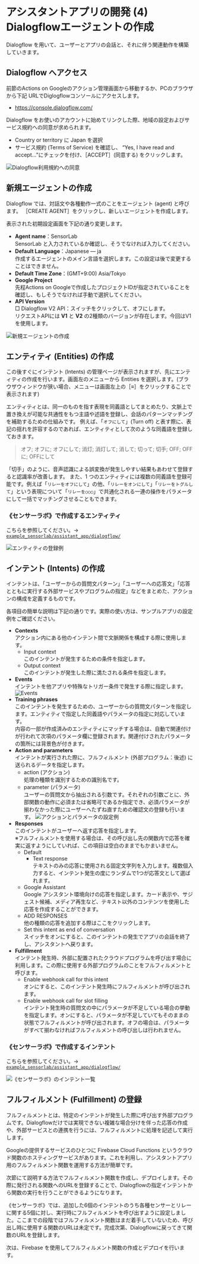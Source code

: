 # アシスタントアプリの開発 (4) Dialogflowエージェントの作成

Dialogflow を用いて、ユーザーとアプリの会話と、それに伴う関連動作を構築していきます。

## Dialogflow へアクセス

前節のActions on Googleのアクション管理画面から移動するか、PCのブラウザから下記 URLでDiglogflowコンソールにアクセスします。
  - https://console.dialogflow.com/

Dialogflow をお使いのアカウントに始めてリンクした際、地域の設定およびサービス規約への同意が求められます。
  - Country or territory に Japan を選択
  - サービス規約 (Terms of Service) を確認し、
    “Yes, I have read and accept...”にチェックを付け、［ACCEPT］(同意する) をクリックします。

![Dialogflow利用規約への同意](https://raw.githubusercontent.com/kyohritsu/KP-RSCSP/master/docs/assets/fig008.png)

## 新規エージェントの作成

Dialogflow では、対話文や各種動作一式のことをエージェント (agent) と呼びます。
［CREATE AGENT］をクリックし、新しいエージェントを作成します。

表示された初期設定画面を下記の通り変更します。
  - **Agent name**：SensorLab  
    SensorLab と入力されているか確認し、そうでなければ入力してください。
  - **Default Language**：Japanese ― ja  
    作成するエージェントのメイン言語を選択します。この設定は後で変更することはできません。
  - **Default Time Zone**：(GMT+9:00) Asia/Tokyo
  - **Google Project**  
    先程Actions on Googleで作成したプロジェクトIDが指定されていることを確認し、もしそうでなければ手動で選択してください。
  - **API Version**  
    □ Dialogflow V2 API：スイッチをクリックして、オフにします。  
    リクエストAPIには **V1** と **V2** の2種類のバージョンが存在します。今回はV1を使用します。

![新規エージェントの作成](https://raw.githubusercontent.com/kyohritsu/KP-RSCSP/master/docs/assets/fig009.png)

## エンティティ (Entities) の作成

この後すぐにインテント (Intents) の管理ページが表示されますが、先にエンティティの作成を行います。画面左のメニューから Entities を選択します。(ブラウザウィンドウが狭い場合、メニューは画面左上の［≡］をクリックすることで表示されます)

エンティティとは、同一のものを指す表現を同義語としてまとめたり、文脈上で置き換えが可能な共通性をもつ主語や述語を登録し、会話のパターンマッチングを補助するための仕組みです。
例えば、「`オフにして`」(Turn off) と表す際に、表記の揺れを許容するのであれば、エンティティとして次のような同義語を登録しておきます。

  > オフ; オフに; オフにして; 消灯; 消灯して; 消して; 切って; 切手; OFF;
  OFFに; OFFにして

「切手」のように、音声認識による誤変換が発生しやすい結果もあわせて登録すると認識率が改善します。
また、1 つのエンティティには複数の同義語を登録可能です。例えば「`リレーをオフにして`」の他、「`リレーをオンにして`」「`リレーをトグルして`」という表現について「`リレーを○○○`」で共通化される一連の操作をパラメータにして一括でマッチングさせることもできます。

### 《センサーラボ》で作成するエンティティ

こちらを参照してください。→ [`example_sensorlab/assistant_app/dialogflow/`](https://github.com/kyohritsu/KP-RSCSP/tree/master/example_sensorlab/assistant_app/dialogflow)

![エンティティの登録例](https://raw.githubusercontent.com/kyohritsu/KP-RSCSP/master/docs/assets/fig010.png)

## インテント (Intents) の作成

インテントは、「ユーザーからの質問文パターン」「ユーザーへの応答文」「応答とともに実行する外部サービスやプログラムの指定」などをまとめた、アクションの構成を定義するものです。

各項目の簡単な説明は下記の通りです。実際の使い方は、サンプルアプリの設定例をご確認ください。
  - **Contexts**  
    アクション内にある他のインテント間で文脈関係を構成する際に使用します。
      - Input context  
        このインテントが発生するための条件を指定します。
      - Output context  
        このインテントが発生した際に満たされる条件を指定します。
  - **Events**  
    インテントを他アプリや特殊なトリガー条件で発生する際に指定します。  
    ![Events](https://raw.githubusercontent.com/kyohritsu/KP-RSCSP/master/docs/assets/fig011.png)
  - **Training phrases**  
    このインテントを発生するための、ユーザーからの質問文パターンを指定します。エンティティで指定した同義語やパラメータの指定に対応しています。  
    内容の一部が作成済みのエンティティにマッチする場合は、自動で関連付けが行われて次項のパラメータ欄に登録されます。関連付けされたパラメータの箇所には背景色が付きます。
  - **Action and parameters**  
    インテントが実行された際に、フルフィルメント (外部プログラム：後述) に送られるデータを指定します。
      - action (アクション)  
        処理の種類を識別するための識別名です。
      - parameter (パラメータ)  
        ユーザーの質問文から抽出される引数です。それぞれの引数ごとに、外部関数の動作に必須または省略可であるか指定でき、必須パラメータが揃わなかった際にユーザーへたずね直すための確認文の登録も行います。
    ![アクションとパラメータの設定例](https://raw.githubusercontent.com/kyohritsu/KP-RSCSP/master/docs/assets/fig012.png)
  - **Responses**  
    このインテントがユーザーへ返す応答を指定します。  
    ※フルフィルメントを使用する場合は、その呼び出し先の関数内で応答を確実に返すようにしていれば、この項目は空白のままでもかまいません。
      - Default
          - Text response  
          テキストのみの応答に使用される固定文字列を入力します。複数個入力すると、インテント発生の度にランダムで1つが応答文として選ばれます。
      - Google Assistant  
        Google アシスタント環境向けの応答を指定します。カード表示や、サジェスト候補、メディア再生など、テキスト以外のコンテンツを使用した応答を作成することができます。
      - ADD RESPONSES  
        他の種類の応答を追加する際はここをクリックします。
      - Set this intent as end of conversation  
        スイッチをオンにすると、このインテントの発生でアプリの会話を終了し、アシスタントへ戻ります。
  - **Fulfillment**  
    インテント発生時、外部に配置されたクラウドプログラムを呼び出す場合に利用します。この際に使用する外部プログラムのことをフルフィルメントと呼びます。
      - Enable webhook call for this intent  
        オンにすると、このインテント発生時にフルフィルメントが呼び出されます。
      - Enable webhook call for slot filling  
        インテント発生時の質問文の中にパラメータが不足している場合の挙動を指定します。オンにすると、パラメータが不足していてもそのままの状態でフルフィルメントが呼び出されます。オフの場合は、パラメータがすべて揃わなければフルフィルメントの呼び出しは行われません。

### 《センサーラボ》で作成するインテント

こちらを参照してください。→ [`example_sensorlab/assistant_app/dialogflow/`](https://github.com/kyohritsu/KP-RSCSP/tree/master/example_sensorlab/assistant_app/dialogflow)

![《センサーラボ》のインテント一覧](https://raw.githubusercontent.com/kyohritsu/KP-RSCSP/master/docs/assets/fig013.png)

## フルフィルメント (Fulfillment) の登録

フルフィルメントとは、特定のインテントが発生した際に呼び出す外部プログラムです。Dialogflowだけでは実現できない複雑な場合分けを伴った応答の作成や、外部サービスとの連携を行うには、フルフィルメントに処理を記述して実行します。

Googleの提供するサービスのひとつに Firebase Cloud Functions というクラウド関数のホスティングサービスがあります。これを利用し、アシスタントアプリ用のフルフィルメント関数を運用する方法が簡単です。

次節にて説明する方法でフルフィルメント関数を作成し、デプロイします。その際に発行される関数へのURLを登録することで、Dialogflowの指定インテントから関数の実行を行うことができるようになります。

《センサーラボ》では、追加した6個のインテントのうち各種センサーとリレーに関する5個に対し、実行時にフルフィルメントを呼び出すように設定しました。ここまでの段階ではフルフィルメント関数はまだ着手していないため、呼び出し時に使用する関数のURLは未定です。完成次第、Dialogflowに戻ってきて関数のURLを登録します。

次は、Firebase を使用してフルフィルメント関数の作成とデプロイを行います。
